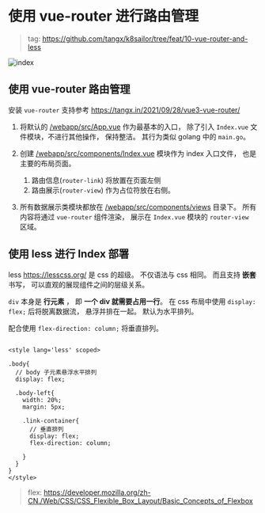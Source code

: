 # 使用 vue-router 进行路由管理

> tag: https://github.com/tangx/k8sailor/tree/feat/10-vue-router-and-less

![index](./assets/img/10/index.png)

## 使用 vue-router 路由管理

安装 `vue-router` 支持参考 https://tangx.in/2021/09/28/vue3-vue-router/

1. 将默认的 [/webapp/src/App.vue](/webapp/src/App.vue) 作为最基本的入口， 除了引入 `Index.vue` 文件模块，不进行其他操作， 保持整洁。 其行为类似 golang 中的 `main.go`。

2. 创建 [/webapp/src/components/Index.vue](/webapp/src/components/Index.vue) 模块作为 index 入口文件， 也是主要的布局页面。
    1. 路由信息(`router-link`) 将放置在页面左侧
    2. 路由展示(`router-view`) 作为占位符放在右侧。

3. 所有数据展示类模块都放在 [/webapp/src/components/views](/webapp/src/components/views) 目录下。 所有内容将通过 `vue-router` 组件渲染， 展示在 `Index.vue` 模块的 `router-view` 区域。

## 使用 less 进行 Index 部署

less https://lesscss.org/ 是 css 的超级。 不仅语法与 css 相同。 而且支持 **嵌套** 书写， 可以直观的展现组件之间的层级关系。

`div` 本身是 **行元素** ， 即 **一个 div 就需要占用一行**。 在 css 布局中使用 `display: flex;` 后将脱离数据流， 悬浮并排在一起。 默认为水平排列。

配合使用 `flex-direction: column;` 将垂直排列。

```less

<style lang='less' scoped>

.body{
  // body 子元素悬浮水平排列
  display: flex;
  
  .body-left{
    width: 20%;
    margin: 5px;

    .link-container{
      // 垂直排列
      display: flex;
      flex-direction: column;

    }
  }
}
</style>

```

> flex: https://developer.mozilla.org/zh-CN./Web/CSS/CSS_Flexible_Box_Layout/Basic_Concepts_of_Flexbox


